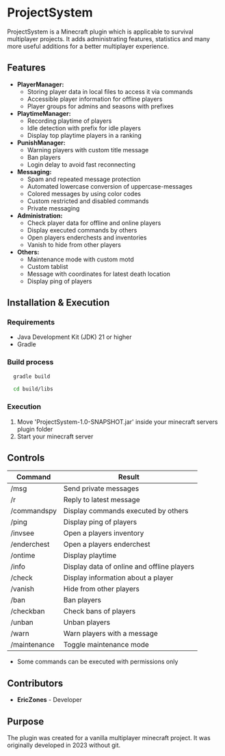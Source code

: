 # ProjectSystem

ProjectSystem is a Minecraft plugin which is applicable to survival multiplayer projects. It adds administrating features, statistics and many more useful additions for a better multiplayer experience.

## Features
- **PlayerManager:**
    - Storing player data in local files to access it via commands
    - Accessible player information for offline players
    - Player groups for admins and seasons with prefixes
- **PlaytimeManager:**
    - Recording playtime of players
    - Idle detection with prefix for idle players
    - Display top playtime players in a ranking
- **PunishManager:**
    - Warning players with custom title message
    - Ban players
    - Login delay to avoid fast reconnecting
- **Messaging:**
    - Spam and repeated message protection
    - Automated lowercase conversion of uppercase-messages
    - Colored messages by using color codes
    - Custom restricted and disabled commands
    - Private messaging
- **Administration:**
    - Check player data for offline and online players
    - Display executed commands by others
    - Open players enderchests and inventories
    - Vanish to hide from other players
- **Others:**
    - Maintenance mode with custom motd
    - Custom tablist
    - Message with coordinates for latest death location
    - Display ping of players

## Installation & Execution
### Requirements
- Java Development Kit (JDK) 21 or higher
- Gradle

### Build process
```bash
  gradle build
  
  cd build/libs
  ```

### Execution
1. Move 'ProjectSystem-1.0-SNAPSHOT.jar' inside your minecraft servers plugin folder
2. Start your minecraft server

## Controls
| Command      | Result                                     |
|--------------|--------------------------------------------|
| /msg         | Send private messages                      |
| /r           | Reply to latest message                    |
| /commandspy  | Display commands executed by others        |
| /ping        | Display ping of players                    |
| /invsee      | Open a players inventory                   |
| /enderchest  | Open a players enderchest                  |
| /ontime      | Display playtime                           |
| /info        | Display data of online and offline players |
| /check       | Display information about a player         |
| /vanish      | Hide from other players                    |
| /ban         | Ban players                                |
| /checkban    | Check bans of players                      |
| /unban       | Unban players                              |
| /warn        | Warn players with a message                |
| /maintenance | Toggle maintenance mode                    |

- Some commands can be executed with permissions only

## Contributors
- **EricZones** - Developer

## Purpose
The plugin was created for a vanilla multiplayer minecraft project.
It was originally developed in 2023 without git.